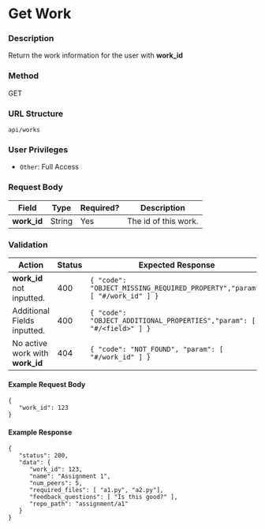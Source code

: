 Get Work
===
### Description
Return the work information for the user with **work_id**

### Method
GET

### URL Structure
`api/works`

### User Privileges
* `Other`: Full Access

### Request Body
| Field       | Type   | Required? | Description          |
|------------ |--------|-----------|----------------------|
| **work_id** | String | Yes       | The id of this work. |

### Validation
| Action                          | Status | Expected Response                                                         |
|---------------------------------|--------|---------------------------------------------------------------------------|
| **work_id** not inputted.       | 400    | `{ "code": "OBJECT_MISSING_REQUIRED_PROPERTY","param": [ "#/work_id" ] }` |
| Additional Fields inputted.     | 400    | `{ "code": "OBJECT_ADDITIONAL_PROPERTIES","param": [ "#/<field>" ] }`     |
| No active work with **work_id** | 404    | `{ "code": "NOT_FOUND", "param": [ "#/work_id" ] }`                       |

#### Example Request Body
```
{
   "work_id": 123
}
```

#### Example Response
```
{
   "status": 200,
   "data": {
      "work_id": 123,
      "name": "Assignment 1",
      "num_peers": 5,
      "required_files": [ "a1.py", "a2.py"],
      "feedback_questions": [ "Is this good?" ],
      "repo_path": "assignment/a1"
   }
}
```